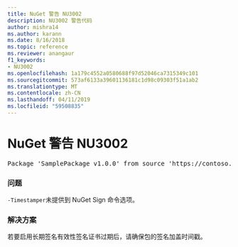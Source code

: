 ```yaml
---
title: NuGet 警告 NU3002
description: NU3002 警告代码
author: mishra14
ms.author: karann
ms.date: 8/16/2018
ms.topic: reference
ms.reviewer: anangaur
f1_keywords:
- NU3002
ms.openlocfilehash: 1a179c4552a0580688f97d52046ca7315349c101
ms.sourcegitcommit: 573af6133a39601136181c1d98c09303f51a1ab2
ms.translationtype: MT
ms.contentlocale: zh-CN
ms.lasthandoff: 04/11/2019
ms.locfileid: "59508835"
---
```

# <a name="nuget-warning-nu3002"></a>NuGet 警告 NU3002

<pre>Package 'SamplePackage v1.0.0' from source 'https://contoso.com/index.json': The '-Timestamper' option was not provided. The signed package will not be timestamped. To learn more about this option, please visit https://docs.nuget.org/docs/reference/command-line-reference.</pre>

### <a name="issue"></a>问题

`-Timestamper`未提供到 NuGet Sign 命令选项。


### <a name="solution"></a>解决方案

若要启用长期签名有效性签名证书过期后，请确保包的签名加盖时间戳。


